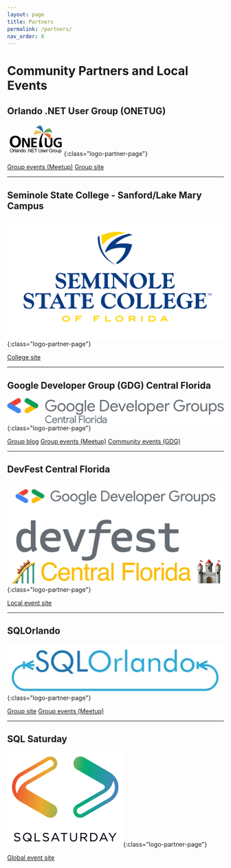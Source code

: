 ```yaml
---
layout: page
title: Partners
permalink: /partners/
nav_order: 8
---
```


# Community Partners and Local Events

<p />

## Orlando .NET User Group (ONETUG)

![ONETUG logo](/assets/img/partners/ONETUG.jpg "Orlando .NET User Group"){:class="logo-partner-page"}

[Group events (Meetup)](https://www.meetup.com/onetug/)
[Group site](https://onetug.net)

---

## Seminole State College - Sanford/Lake Mary Campus

![Seminole State College logo](/assets/img/partners/Seminole-State.png "Seminole State College"){:class="logo-partner-page"}

[College site](https://www.seminolestate.edu/slm)

---

## Google Developer Group (GDG) Central Florida

![Google Developer Group (GDG) Central Florida logo ](/assets/img/partners/GDG-Central-Florida.png "Google Developer Group (GDG) Central Florida"){:class="logo-partner-page"}

[Group blog](https://gdgcentralflorida.org/)
[Group events (Meetup)](https://www.meetup.com/gdg-central-florida/)
[Community events (GDG)](https://gdg.community.dev/gdg-central-florida/)

---

## DevFest Central Florida

![DevFest Central Florida logo](/assets/img/partners/GDG-DevFest-Central-Florida.png "DevFest Central Florida logo"){:class="logo-partner-page"}

[Local event site](https://orlando.devfestflorida.com/)

---

## SQLOrlando

![SQLOrlando logo](/assets/img/partners/SQLOrlando.jpg "SQLOrlando"){:class="logo-partner-page"}

[Group site](https://sqlorlando.org/)
[Group events (Meetup)](https://www.meetup.com/SQLOrlando/)

---

## SQL Saturday

![SQL Saturday Orlando](/assets/img/partners/SQL-Saturday.png "SQL Saturday"){:class="logo-partner-page"}

[Global event site](https://sqlsaturday.com/)
